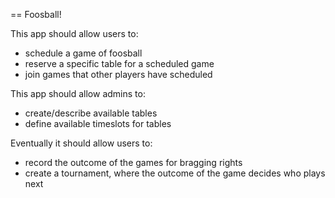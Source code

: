 == Foosball!

This app should allow users to:
 * schedule a game of foosball
 * reserve a specific table for a scheduled game
 * join games that other players have scheduled

This app should allow admins to:
 * create/describe available tables
 * define available timeslots for tables

Eventually it should allow users to:
 * record the outcome of the games for bragging rights
 * create a tournament, where the outcome of the game decides who plays next
